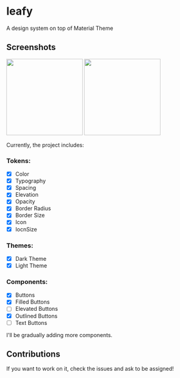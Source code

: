 # leafy

A design system on top of Material Theme

## Screenshots
<img src="https://github.com/user-attachments/assets/00cdd262-c9e9-4695-ae86-9d61b1fda959" width="200" />
<img src="https://github.com/user-attachments/assets/25698664-40da-4aae-bee5-036e4e54cd3a" width="200" />

Currently, the project includes:
### Tokens:
- [x]  Color
- [x]  Typography
- [x]  Spacing
- [x]  Elevation
- [x]  Opacity
- [x]  Border Radius
- [x]  Border Size
- [x]  Icon
- [x]  IocnSize

### Themes:
- [x]  Dark Theme
- [x]  Light Theme

### Components:
- [x]  Buttons
  - [x]  Filled Buttons
  - [ ]  Elevated Buttons
  - [x]  Outlined Buttons
  - [ ]  Text Buttons
     
I'll be gradually adding more components.

## Contributions
If you want to work on it, check the issues and ask to be assigned!
